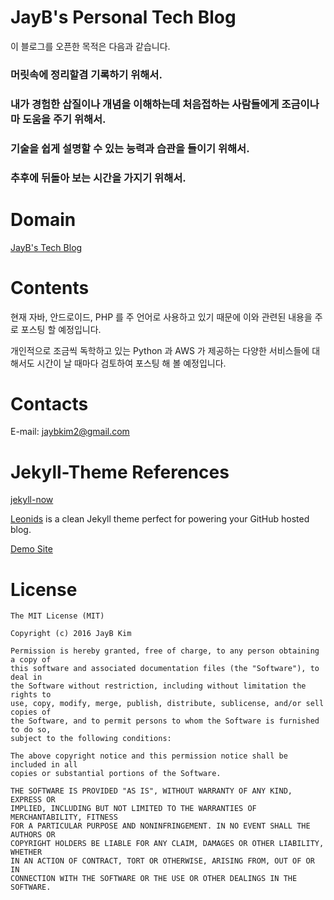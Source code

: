 # JayB's Personal Tech Blog

이 블로그를 오픈한 목적은 다음과 같습니다.

### 머릿속에 정리할겸 기록하기 위해서.

### 내가 경험한 삽질이나 개념을 이해하는데 처음접하는 사람들에게 조금이나마 도움을 주기 위해서.

### 기술을 쉽게 설명할 수 있는 능력과 습관을 들이기 위해서.

### 추후에 뒤돌아 보는 시간을 가지기 위해서.


# Domain

[JayB's Tech Blog](https://jaybkim1.github.io)


# Contents

현재 자바, 안드로이드, PHP 를 주 언어로 사용하고 있기 때문에 이와 관련된 내용을 주로 포스팅 할 예정입니다.

개인적으로 조금씩 독학하고 있는 Python 과 AWS 가 제공하는 다양한 서비스들에 대해서도 시간이 날 때마다 검토하여 포스팅 해 볼 예정입니다.


# Contacts

E-mail: jaybkim2@gmail.com


# Jekyll-Theme References

[jekyll-now](https://github.com/barryclark/jekyll-now)

[Leonids](https://github.com/renyuanz/leonids) is a clean Jekyll theme perfect for powering your GitHub hosted blog.

[Demo Site](http://renyuanz.github.io/leonids)


# License

```
The MIT License (MIT)

Copyright (c) 2016 JayB Kim

Permission is hereby granted, free of charge, to any person obtaining a copy of
this software and associated documentation files (the "Software"), to deal in
the Software without restriction, including without limitation the rights to
use, copy, modify, merge, publish, distribute, sublicense, and/or sell copies of
the Software, and to permit persons to whom the Software is furnished to do so,
subject to the following conditions:

The above copyright notice and this permission notice shall be included in all
copies or substantial portions of the Software.

THE SOFTWARE IS PROVIDED "AS IS", WITHOUT WARRANTY OF ANY KIND, EXPRESS OR
IMPLIED, INCLUDING BUT NOT LIMITED TO THE WARRANTIES OF MERCHANTABILITY, FITNESS
FOR A PARTICULAR PURPOSE AND NONINFRINGEMENT. IN NO EVENT SHALL THE AUTHORS OR
COPYRIGHT HOLDERS BE LIABLE FOR ANY CLAIM, DAMAGES OR OTHER LIABILITY, WHETHER
IN AN ACTION OF CONTRACT, TORT OR OTHERWISE, ARISING FROM, OUT OF OR IN
CONNECTION WITH THE SOFTWARE OR THE USE OR OTHER DEALINGS IN THE SOFTWARE.
```
